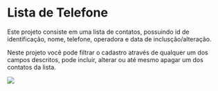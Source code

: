 # Lista de Telefone

 Este projeto consiste em uma lista de contatos, possuindo id de identificação, nome, telefone, operadora e data de inclusção/alteração.

  Neste projeto você pode filtrar o cadastro através de qualquer um dos campos descritos, pode incluir, alterar ou até mesmo apagar um dos contatos da lista.

  ![](/testePP/backend/header.PNG)
